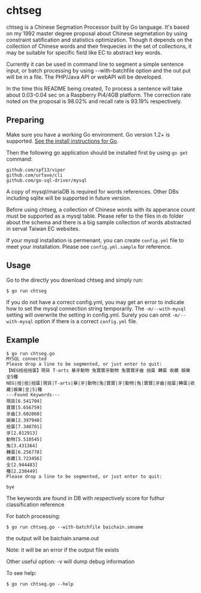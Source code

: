 chtseg
===

chtseg is a Chinese Segmation Processor built by Go language. It's based on my 1992
master degree proposal about Chinese segmetation by using constraint satification and 
statistics optimization. Though it depends on the collection of Chinese words and their
frequecies in the set of collections, it may be suitable for specific field like EC
to abstract key words. 

Currently it can be used in command line to segment a simple sentence input, or batch processing
by using --with-batchfile option and the out put will be in a file. The PHP/Java API or webAPI
will be developed. 

In the time this README being created, To process a sentence will take about 
0.03-0.04 sec on a Raspberry Pi4/4GB platform. The correction rate noted on the proposal
is 98.02% and recall rate is 93.19% respectively. 

## Preparing

Make sure you have a working Go environment.  Go version 1.2+ is supported.  [See
the install instructions for Go](http://golang.org/doc/install.html).

Then the following go application should be installed first by using `go get` command:

```
github.com/spf13/viper
github.com/urfave/cli
github.com/go-sql-driver/mysql
```

A copy of mysql/mariaDB is required for words references. Other DBs including
sqlite will be supported in future version.

Before using chtseg, a collection of Chinese words with its apperance count must be 
supported as a mysql table. Please refer to the files in `db` folder about the schema
and there is a big sample collection of words abstracted in serval Taiwan EC websites.

If your mysql installation is permenant, you can create `config.yml` file to meet your 
installation. Please see `config.yml.sample` for reference.

## Usage

Go to the directly you download chtseg and simply run:
```
$ go run chtseg 
```
If you do not have a correct config.yml, you may get an error to indicate how to 
set the mysql connection string temporarily. The `-m/--with-mysql` setting will 
overwrite the setting in config.yml. Surely you can omit `-m/--with-mysql` option
if there is a correct `config.yml` file.

## Example

```
$ go run chtseg.go 
MYSQL connected
Please drop a line to be segmented, or just enter to quit:
【NEG扭扭扭蛋】現貨 T-arts 暴牙動物 兔寶寶牙動物 兔寶寶牙齒 扭蛋 轉蛋 收藏 娛樂 全5種
NEG|扭|扭|扭蛋|現貨|T-arts|暴|牙|動物|兔|寶寶|牙|動物|兔|寶寶|牙齒|扭蛋|轉蛋|收藏|娛樂|全|5|種
---Found Keywords---
現貨[6.541704]
寶寶[5.656759]
牙齒[3.602060]
娛樂[2.397940]
扭蛋[7.348701]
牙[2.812913]
動物[5.510545]
兔[3.431364]
轉蛋[6.256778]
收藏[3.723456]
全[2.944483]
種[2.230449]
Please drop a line to be segmented, or just enter to quit:

bye
```
The keywords are found in DB with respectively score for futhur classification reference 


For batch processing:
```
$ go run chtseg.go --with-batchfile baichain.smname
```
the output will be baichain.sname.out

Note: it will be an error if the output file exists

Other useful option: -v will dump debug information

To see help:
```
$ go run chtseg.go --help
```
